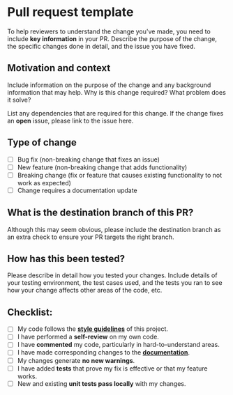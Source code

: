 # Pull request template

To help reviewers to understand the change you've made, you need to include **key information** in your PR. Describe the purpose of the change, the specific changes done in detail, and the issue you have fixed.

## Motivation and context

Include information on the purpose of the change and any background information that may help. Why is this change required? What problem does it solve? 

List any dependencies that are required for this change. If the change fixes an **open** issue, please link to the issue here.

## Type of change

- [ ] Bug fix (non-breaking change that fixes an issue)
- [ ] New feature (non-breaking change that adds functionality)
- [ ] Breaking change (fix or feature that causes existing functionality to not work as expected)
- [ ] Change requires a documentation update

## What is the destination branch of this PR?

Although this may seem obvious, please include the destination branch as an extra check to ensure your PR targets the right branch.

## How has this been tested?

Please describe in detail how you tested your changes. Include details of your testing environment, the test cases used, and the tests you ran to see how your change affects other areas of the code, etc.

## Checklist:

- [ ] My code follows the **[style guidelines](./CONTRIBUTING.md#style-guides)** of this project.
- [ ] I have performed a **self-review** on my own code.
- [ ] I have **commented** my code, particularly in hard-to-understand areas.
- [ ] I have made corresponding changes to the **[documentation](./CONTRIBUTING.md#documentation-style-guide)**.
- [ ] My changes generate **no new warnings**.
- [ ] I have added **tests** that prove my fix is effective or that my feature works.
- [ ] New and existing **unit tests pass locally** with my changes.
